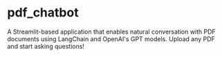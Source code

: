 # pdf_chatbot
A Streamlit-based application that enables natural conversation with PDF documents using LangChain and OpenAI's GPT models. Upload any PDF and start asking questions!
